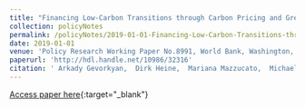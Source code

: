 ```yaml
---
title: "Financing Low-Carbon Transitions through Carbon Pricing and Green Bonds"
collection: policyNotes
permalink: /policyNotes/2019-01-01-Financing-Low-Carbon-Transitions-through-Carbon-Pricing-and-Green-Bonds
date: 2019-01-01
venue: 'Policy Research Working Paper No.8991, World Bank, Washington, DC'
paperurl: 'http://hdl.handle.net/10986/32316'
citation: ' Arkady Gevorkyan,  Dirk Heine,  Mariana Mazzucato,  Michael Flaherty,  Siavash Radpour,  Willi Semmler, &quot;Financing Low-Carbon Transitions through Carbon Pricing and Green Bonds.&quot; Policy Research Working Paper No.8991, World Bank, Washington, DC, 2019.'
---
```

[Access paper here](http://hdl.handle.net/10986/32316){:target="_blank"}
